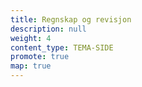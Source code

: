 ```yaml
---
title: Regnskap og revisjon
description: null
weight: 4
content_type: TEMA-SIDE
promote: true
map: true
---
```

